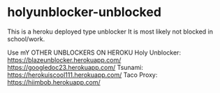 # holyunblocker-unblocked
This is a heroku deployed type unblocker It is most likely not blocked in school/work.

Use mY OTHER UNBLOCKERS ON HEROKU
Holy Unblocker:
https://blazeunblocker.herokuapp.com/
https://googledoc23.herokuapp.com/
Tsunami:
https://herokuiscool111.herokuapp.com/
Taco Proxy:
https://hiimbob.herokuapp.com/
